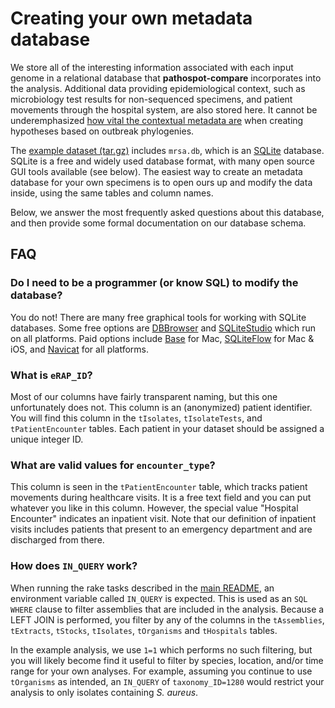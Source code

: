 # Creating your own metadata database

We store all of the interesting information associated with each input genome in a relational database that **pathospot-compare** incorporates into the analysis. Additional data providing epidemiological context, such as microbiology test results for non-sequenced specimens, and patient movements through the hospital system, are also stored here. It cannot be underemphasized [how vital the contextual metadata are][natmic] when creating hypotheses based on outbreak phylogenies.

[natmic]: https://www.nature.com/articles/s41564-020-0738-5

The [example dataset (tar.gz)](https://pathospot.org/data/mrsa.tar.gz) includes `mrsa.db`, which is an [SQLite] database. SQLite is a free and widely used database format, with many open source GUI tools available (see below). The easiest way to create an metadata database for your own specimens is to open ours up and modify the data inside, using the same tables and column names.

[SQLite]: https://www.sqlite.org/index.html

Below, we answer the most frequently asked questions about this database, and then provide some formal documentation on our database schema.

## FAQ

### Do I need to be a programmer (or know SQL) to modify the database?

You do not! There are many free graphical tools for working with SQLite databases. Some free options are [DBBrowser](https://sqlitebrowser.org/) and [SQLiteStudio](https://sqlitestudio.pl/) which run on all platforms. Paid options include [Base](https://menial.co.uk/base/) for Mac,  [SQLiteFlow](https://www.sqliteflow.com/) for Mac & iOS, and [Navicat](https://www.navicat.com/en/products/navicat-premium) for all platforms.

### What is `eRAP_ID`?

Most of our columns have fairly transparent naming, but this one unfortunately does not. This column is an (anonymized) patient identifier. You will find this column in the `tIsolates`, `tIsolateTests`, and `tPatientEncounter` tables. Each patient in your dataset should be assigned a unique integer ID.

### What are valid values for `encounter_type`?

This column is seen in the `tPatientEncounter` table, which tracks patient movements during healthcare visits. It is a free text field and you can put whatever you like in this column. However, the special value "Hospital Encounter" indicates an inpatient visit. Note that our definition of inpatient visits includes patients that present to an emergency department and are discharged from there.

### How does `IN_QUERY` work?

When running the rake tasks described in the [main README](https://github.com/powerpak/pathospot-comparison), an environment variable called `IN_QUERY` is expected. This is used as an `SQL WHERE` clause to filter assemblies that are included in the analysis.  Because a LEFT JOIN is performed, you filter by any of the columns in the `tAssemblies`, `tExtracts`, `tStocks`, `tIsolates`, `tOrganisms` and `tHospitals` tables.

In the example analysis, we use `1=1` which performs no such filtering, but you will likely become find it useful to filter by species, location, and/or time range for your own analyses. For example, assuming you continue to use `tOrganisms` as intended, an `IN_QUERY` of `taxonomy_ID=1280` would restrict your analysis to only isolates containing _S. aureus_.
